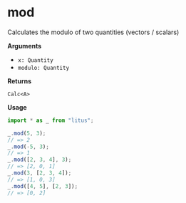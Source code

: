 # mod

Calculates the modulo of two quantities (vectors / scalars)

**Arguments**

- `x: Quantity`
- `modulo: Quantity`

**Returns**

`Calc<A>`

**Usage**

```ts
import * as _ from "litus";

_.mod(5, 3);
// => 2
_.mod(-5, 3);
// => 1
_.mod([2, 3, 4], 3);
// => [2, 0, 1]
_.mod(3, [2, 3, 4]);
// => [1, 0, 3]
_.mod([4, 5], [2, 3]);
// => [0, 2]
```
